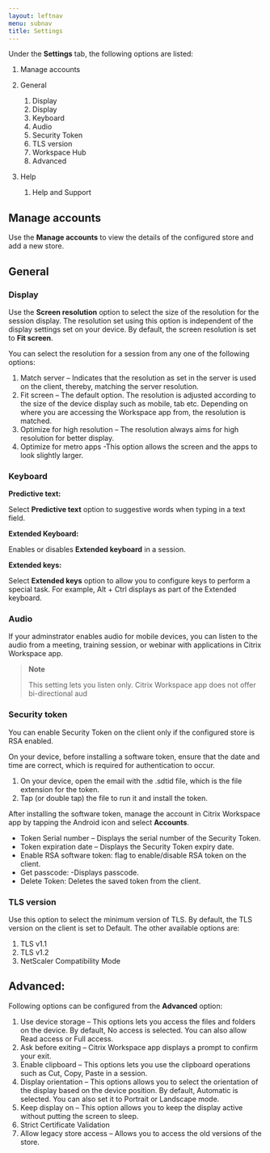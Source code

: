 ```yaml
---
layout: leftnav
menu: subnav
title: Settings
---
```


Under the **Settings** tab, the following options are listed:

1.  Manage accounts
1.  General
    1.  Display
    1.  Display
    1.  Keyboard
    1.  Audio
    1.  Security Token
    1.  TLS version
    1.  Workspace Hub
    1.  Advanced

3.  Help
    1.  Help and Support

## Manage accounts

Use the **Manage accounts** to view the details of the configured store and add a new store.

## General

### Display

Use the **Screen resolution** option to select the size of the resolution for the session display. The resolution set using this option is independent of the display settings set on your device. By default, the screen resolution is set to **Fit screen**.

You can select the resolution for a session from any one of the following options:

1.  Match server – Indicates that the resolution as set in the server is used on the client, thereby, matching the server resolution.
1.  Fit screen – The default option. The resolution is adjusted according to the size of the device display such as mobile, tab etc. Depending on where you are accessing the Workspace app from, the resolution is matched.
1.  Optimize for high resolution – The resolution always aims for high resolution for better display.
1.  Optimize for metro apps -This option allows the screen and the apps to look slightly larger.

### Keyboard

**Predictive text:**

Select **Predictive text** option to suggestive words when  typing in a text field.

**Extended Keyboard:**

Enables or disables **Extended keyboard** in a session.

**Extended keys:**

Select **Extended keys** option to allow you to configure keys to perform a special task. For example, Alt +  Ctrl  displays as part of the Extended keyboard.

### Audio

If your adminstrator enables audio for mobile devices, you can listen to the audio from a meeting, training session, or webinar with applications in Citrix Workspace app.

> **Note**
>
> This setting lets you listen only. Citrix Workspace app does not offer bi-directional aud

### Security token

You can enable Security Token on the client only if the configured store is RSA enabled.

On your device, before installing a software token, ensure that the date and time are correct, which is required for authentication to occur.

1.  On your device, open the email with the .sdtid file, which is the file extension for the token.
2.  Tap (or double tap) the file to run it and install the token.

After installing the software token, manage the account in Citrix Workspace app by tapping the Android icon and select **Accounts**.

-  Token Serial number – Displays the serial number of the Security Token.
-  Token expiration date – Displays the Security Token expiry date.
-  Enable RSA software token: flag to enable/disable RSA token on the client.
-  Get passcode: -Displays passcode.
-  Delete Token: Deletes the saved token from the client.

### TLS version

Use this option to select the minimum version of TLS. By default, the TLS version on the client is set to Default. The other available options are:

1.  TLS v1.1
1.  TLS v1.2
1.  NetScaler Compatibility Mode

## Advanced:

Following options can be configured from the **Advanced** option:

1.  Use device storage – This options lets you access the files and folders on the device. By default, No access is selected. You can also allow Read access or Full access.
1.  Ask before exiting – Citrix Workspace app displays a prompt to confirm your exit.
1.  Enable clipboard – This options lets you use the clipboard operations such as Cut, Copy, Paste in a session.
1.  Display orientation – This options allows you to select the orientation of the display based on the device position. By default, Automatic is selected. You can also set it to Portrait or Landscape mode.
1.  Keep display on – This option allows you to keep the display active without putting the screen to sleep.
1.  Strict Certificate Validation
1.  Allow legacy store access – Allows you to access the old versions of the store.
